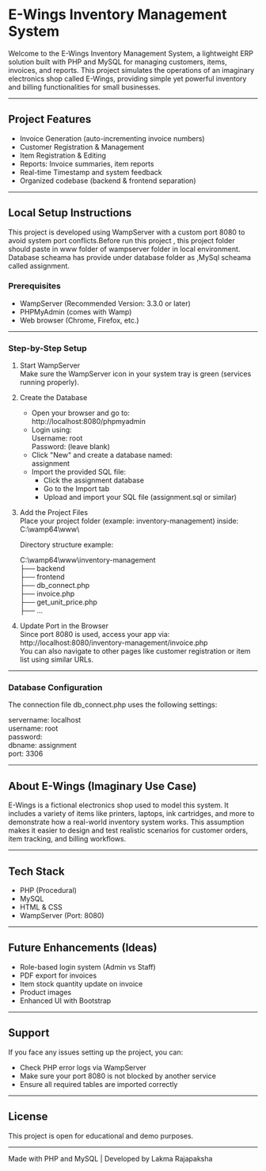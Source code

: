 # E-Wings Inventory Management System

Welcome to the E-Wings Inventory Management System, a lightweight ERP solution built with PHP and MySQL for managing customers, items, invoices, and reports. This project simulates the operations of an imaginary electronics shop called E-Wings, providing simple yet powerful inventory and billing functionalities for small businesses.

---

## Project Features

- Invoice Generation (auto-incrementing invoice numbers)
- Customer Registration & Management
- Item Registration & Editing
- Reports: Invoice summaries, item reports
- Real-time Timestamp and system feedback
- Organized codebase (backend & frontend separation)

---

## Local Setup Instructions

This project is developed using WampServer with a custom port 8080 to avoid system port conflicts.Before run this project , this project folder should paste in www folder of wampserver folder in local environment.
Database scheama has provide under database folder as ,MySql scheama called assignment.

### Prerequisites

- WampServer (Recommended Version: 3.3.0 or later)
- PHPMyAdmin (comes with Wamp)
- Web browser (Chrome, Firefox, etc.)

---

### Step-by-Step Setup

1. Start WampServer  
   Make sure the WampServer icon in your system tray is green (services running properly).

2. Create the Database  
   - Open your browser and go to:  
     http://localhost:8080/phpmyadmin  
   - Login using:  
     Username: root  
     Password: (leave blank)  
   - Click "New" and create a database named:  
     assignment  
   - Import the provided SQL file:  
     - Click the assignment database  
     - Go to the Import tab  
     - Upload and import your SQL file (assignment.sql or similar)

3. Add the Project Files  
   Place your project folder (example: inventory-management) inside:  
   C:\wamp64\www\

   Directory structure example:

   C:\wamp64\www\inventory-management\
       ├── backend\
       ├── frontend\
       ├── db_connect.php  
       ├── invoice.php  
       ├── get_unit_price.php  
       ├── ...

4. Update Port in the Browser  
   Since port 8080 is used, access your app via:  
   http://localhost:8080/inventory-management/invoice.php  
   You can also navigate to other pages like customer registration or item list using similar URLs.

---

### Database Configuration

The connection file db_connect.php uses the following settings:

servername: localhost  
username: root  
password:  
dbname: assignment  
port: 3306  

---

## About E-Wings (Imaginary Use Case)

E-Wings is a fictional electronics shop used to model this system. It includes a variety of items like printers, laptops, ink cartridges, and more to demonstrate how a real-world inventory system works. This assumption makes it easier to design and test realistic scenarios for customer orders, item tracking, and billing workflows.

---

## Tech Stack

- PHP (Procedural)
- MySQL
- HTML & CSS
- WampServer (Port: 8080)

---

## Future Enhancements (Ideas)

- Role-based login system (Admin vs Staff)
- PDF export for invoices
- Item stock quantity update on invoice
- Product images
- Enhanced UI with Bootstrap

---

## Support

If you face any issues setting up the project, you can:

- Check PHP error logs via WampServer
- Make sure your port 8080 is not blocked by another service
- Ensure all required tables are imported correctly

---

## License

This project is open for educational and demo purposes.

---

Made with PHP and MySQL |  Developed by Lakma Rajapaksha
